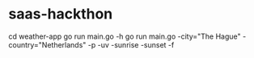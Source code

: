 # saas-hackthon


cd weather-app
go run main.go -h
go run main.go -city="The Hague" -country="Netherlands" -p -uv -sunrise -sunset -f
